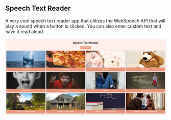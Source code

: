 ## Speech Text Reader

A very cool speech text reader app that utilizes the WebSpeech API that will play a sound when a button is clicked. You can also enter custom text and have it read aloud.

![](img/speech-snippet.PNG)
